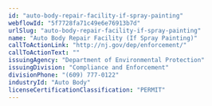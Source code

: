```yaml
---
id: "auto-body-repair-facility-if-spray-painting"
webflowId: "5f7728fa71c49e6e76913b7d"
urlSlug: "auto-body-repair-facility-if-spray-painting"
name: "Auto Body Repair Facility (If Spray Painting)"
callToActionLink: "http://nj.gov/dep/enforcement/"
callToActionText: ""
issuingAgency: "Department of Environmental Protection"
issuingDivision: "Compliance and Enforcement"
divisionPhone: "(609) 777-0122"
industryId: "Auto Body"
licenseCertificationClassification: "PERMIT"
---
```

